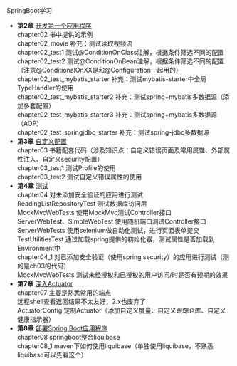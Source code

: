 SpringBoot学习  
- **第2章** [开发第一个应用程序]()  
chapter02 书中提供的示例  
chapter02_movie 补充：测试读取视频流  
chapter02_test1 测试@ConditionOnClass注解，根据条件筛选不同的配置  
chapter02_test2 测试@ConditionOnBean注解，根据条件筛选不同的配置  
（注意@ConditionalOnXX是和@Configuration一起用的）  
chapter02_test_mybatis_starter 补充：测试mybatis-starter中全局TypeHandler的使用  
chapter02_test_mybatis_starter2 补充：测试spring+mybatis多数据源（添加多套配置）  
chapter02_test_mybatis_starter3 补充：测试spring+mybatis多数据源（AOP）  
chapter02_test_springjdbc_starter 补充：测试spring-jdbc多数据源  
- **第3章** [自定义配置]()  
chapter03 书籍配套代码（涉及知识点：自定义错误页面及常用属性、外部属性注入、自定义security配置）  
chapter03_test1 测试Profile的使用  
chapter03_test2 测试自定义错误属性的使用  
- **第4章** [测试]()  
chapter04 对未添加安全验证的应用进行测试  
ReadingListRepositoryTest 测试数据库访问层  
MockMvcWebTests 使用MockMvc测试Controller接口  
ServerWebTest、SimpleWebTest 使用随机端口测试Controller接口  
ServerWebTests 使用selenium做自动化测试，进行页面表单提交  
TestUtilitiesTest 通过加载spring提供的初始化器，测试属性是否加载到Environment中  
chapter04_1 对已添加安全验证（使用spring security）的应用进行测试（测的是ch03的代码）  
MockMvcWebTests 测试未经授权和已授权的用户访问/时是否有预期的效果  
- **第7章** [深入Actuator]()  
chapter07 主要是熟悉常用的端点  
远程shell查看返回结果不太友好，2.x也废弃了  
ActuatorConfig 定制Actuator（添加自定义度量、自定义跟踪仓库、自定义健康指示器）  
- **第8章** [部署Spring Boot应用程序]()  
chapter08 springboot整合liquibase  
chapter08_1 maven下如何使用liquibase（单独使用liquibase，不熟悉liquibase可以先看这个）  

